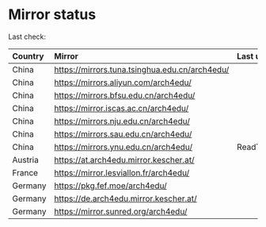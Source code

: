<script src="./time.js"></script>
# Mirror status
Last check: <script type="text/javascript">localize(1689920555.3193583);</script>

|Country|Mirror|Last update|
|:------|:-----|:----------|
|China|https://mirrors.tuna.tsinghua.edu.cn/arch4edu/|<script type="text/javascript">localize(1689878057);</script>|
|China|https://mirrors.aliyun.com/arch4edu/|<script type="text/javascript">localize(1689834769);</script>|
|China|https://mirrors.bfsu.edu.cn/arch4edu/|<script type="text/javascript">localize(1689878057);</script>|
|China|https://mirror.iscas.ac.cn/arch4edu/|<script type="text/javascript">localize(1689878057);</script>|
|China|https://mirrors.nju.edu.cn/arch4edu/|<script type="text/javascript">localize(1689878057);</script>|
|China|https://mirrors.sau.edu.cn/arch4edu/|<script type="text/javascript">localize(1689878057);</script>|
|China|https://mirrors.ynu.edu.cn/arch4edu/|ReadTimeout|
|Austria|https://at.arch4edu.mirror.kescher.at/|<script type="text/javascript">localize(1689878057);</script>|
|France|https://mirror.lesviallon.fr/arch4edu/|<script type="text/javascript">localize(1689402753);</script>|
|Germany|https://pkg.fef.moe/arch4edu/|<script type="text/javascript">localize(1689878057);</script>|
|Germany|https://de.arch4edu.mirror.kescher.at/|<script type="text/javascript">localize(1689878057);</script>|
|Germany|https://mirror.sunred.org/arch4edu/|<script type="text/javascript">localize(1689878057);</script>|

<script src="./tablefilter/tablefilter.js"></script>
<script src="./table.js"></script>